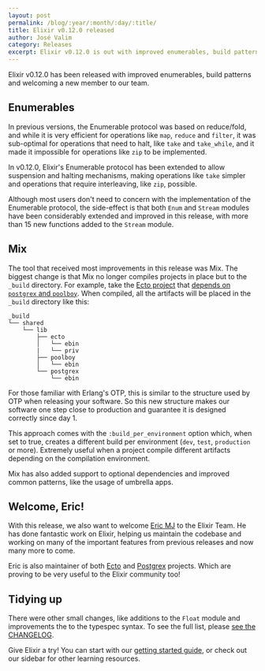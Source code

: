 ```yaml
---
layout: post
permalink: /blog/:year/:month/:day/:title/
title: Elixir v0.12.0 released
author: José Valim
category: Releases
excerpt: Elixir v0.12.0 is out with improved enumerables, build patterns and welcoming a new member to our team
---
```


Elixir v0.12.0 has been released with improved enumerables, build patterns and welcoming a new member to our team.

## Enumerables

In previous versions, the Enumerable protocol was based on reduce/fold, and while it is very efficient for operations like `map`, `reduce` and `filter`, it was sub-optimal for operations that need to halt, like `take` and `take_while`, and it made it impossible for operations like `zip` to be implemented. 

In v0.12.0, Elixir's Enumerable protocol has been extended to allow suspension and halting mechanisms, making operations like `take` simpler and operations that require interleaving, like `zip`, possible.

Although most users don't need to concern with the implementation of the Enumerable protocol, the side-effect is that both `Enum` and `Stream` modules have been considerably extended and improved in this release, with more than 15 new functions added to the `Stream` module.

## Mix

The tool that received most improvements in this release was Mix. The biggest change is that Mix no longer compiles projects in place but to the `_build` directory. For example, take the [Ecto project](https://github.com/elixir-lang/ecto) that [depends on `postgrex` and `poolboy`](https://github.com/elixir-lang/ecto/blob/master/mix.exs#L24-L25). When compiled, all the artifacts will be placed in the `_build` directory like this:

```
_build
└── shared
    └── lib
        ├── ecto
        │   └── ebin
        |   └── priv
        ├── poolboy
        │   └── ebin
        └── postgrex
            └── ebin
```

For those familiar with Erlang's OTP, this is similar to the structure used by OTP when releasing your software. So this new structure makes our software one step close to production and guarantee it is designed correctly since day 1.

This approach comes with the `:build_per_environment` option which, when set to true, creates a different build per environment (`dev`, `test`, `production` or more). Extremely useful when a project compile different artifacts depending on the compilation environment.

Mix has also added support to optional dependencies and improved common patterns, like the usage of umbrella apps.

## Welcome, Eric!

With this release, we also want to welcome [Eric MJ](https://github.com/ericmj) to the Elixir Team. He has done fantastic work on Elixir, helping us maintain the codebase and working on many of the important features from previous releases and now many more to come.

Eric is also maintainer of both [Ecto](https://github.com/elixir-lang/ecto) and [Postgrex](https://github.com/ericmj/postgrex) projects. Which are proving to be very useful to the Elixir community too!

## Tidying up

There were other small changes, like additions to the `Float` module and improvements the to the typespec syntax. To see the full list, please [see the CHANGELOG](https://github.com/elixir-lang/elixir/blob/v0.12.0/CHANGELOG.md).

Give Elixir a try! You can start with our [getting started guide](/getting-started/introduction.html), or check out our sidebar for other learning resources.
